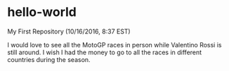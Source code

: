 # hello-world
My First Repository (10/16/2016, 8:37 EST)

I would love to see all the MotoGP races in person while Valentino Rossi is still around.
I wish I had the money to go to all the races in different countries during the season.
